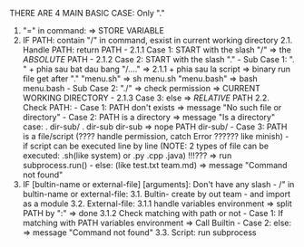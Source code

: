 THERE ARE 4 MAIN BASIC CASE:
Only "."
1. "=" in command:
    => STORE VARIABLE
2. IF PATH: contain "/" in command, esxist in current working directory
    2.1. Handle PATH: return PATH
        - 2.1.1 Case 1: START with the slash "/"
                => the *ABSOLUTE* PATH
        - 2.1.2 Case 2: START with the slash "."
                - Sub Case 1: ". "
                    + phia sau bat dau bang "/...." => 2.1.1
                    + phia sau la script => binary run file
                        get after "."
                        "menu.sh" => sh menu.sh
                        "menu.bash" => bash menu.bash
                - Sub Case 2: "./" =>  check permission
                => CURRENT WORKING DIRECTORY
        - 2.1.3 Case 3: else
                => *RELATIVE* PATH
    2.2. Check PATH:
        - Case 1: PATH don't exists
                => message "No such file or directory"
        - Case 2: PATH is a directory
                => message "Is a directory"
                case:
                    . dir-sub/
                    . dir-sub
                    dir-sub => nope PATH
                    dir-sub/
        - Case 3: PATH is a file/script
                (???? handle permission, catch Error ?????? like minish)
                - if script can be executed line by line
                (NOTE: 2 types of file can be executed: .sh(like system) or .py .cpp .java) !!!???
                        => run subprocess.run()
                - else: (like test.txt team.md)
                        => message "Command not found"
3. IF [bultin-name or external-file] [arguments]:  Don't have any slash - /" in bultin-name or external-file:
    3.1. Bultin- create by out team - and import as a module
    3.2. External-file:
            3.1.1 handle variables environment => split PATH by ":" => done
            3.1.2 Check matching with path or not
            - Case 1: If matching with PATH variables environment
                    => Call Builtin
            - Case 2: else:
                    => message "Command not found"
    3.3. Script:
            run subprocess
 
